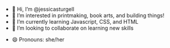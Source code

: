 - 👋 Hi, I’m @jessicasturgell
- 👀 I’m interested in printmaking, book arts, and building things!
- 🌱 I’m currently learning Javascript, CSS, and HTML
- 💞️ I’m looking to collaborate on learning new skills
<!-- 📫 How to reach me ...-->
- 😄 Pronouns: she/her
<!--- ⚡ Fun fact: ...

<!---
jessicasturgell/jessicasturgell is a ✨ special ✨ repository because its `README.md` (this file) appears on your GitHub profile.
You can click the Preview link to take a look at your changes.
--->

